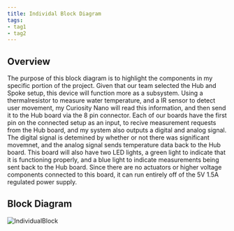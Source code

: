 ```yaml
---
title: Individal Block Diagram
tags:
- tag1
- tag2
---
```


## Overview
The purpose of this block diagram is to highlight the components in my specific portion of the project. Given that our team selected the Hub and Spoke setup, this device will function more as a subsystem. Using a thermalresistor to measure water temperature, and a IR sensor to detect user movement, my Curiosity Nano will read this information, and then send it to the Hub board via the 8 pin connector.
Each of our boards have the first pin on the connected setup as an input, to recive measurement requests from the Hub board, and my system also outputs a digital and analog signal. The digital signal is detemined by whether or not there was significant movemnet, and the analog signal sends temperature data back to the Hub board.
This board will also have two LED lights, a green light to indicate that it is functioning properly, and a blue light to indicate measurements being sent back to the Hub board.
Since there are no actuators or higher voltage components connected to this board, it can run entirely off of the 5V 1.5A regulated power supply.

## Block Diagram
![IndividualBlock](https://github.com/user-attachments/assets/c793b9ce-ea25-423a-843f-8d73f633c1c2)

